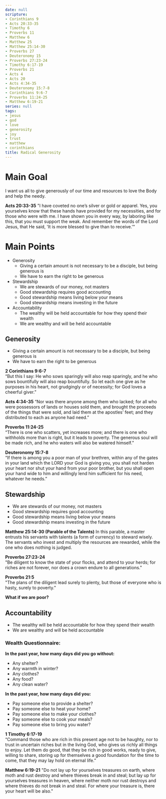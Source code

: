 ```yaml
---
date: null
scripture:
- Corinthians 9
- Acts 20:33-35
- Timothy 6
- Proverbs 11
- Matthew 6
- Matthew 25
- Matthew 25:14-30
- Proverbs 27
- Deuteronomy 15
- Proverbs 27:23-24
- Timothy 6:17-19
- Proverbs 21
- Acts 4
- Acts 20
- Acts 4:34-35
- Deuteronomy 15:7-8
- Corinthians 9:6-7
- Proverbs 11:24-25
- Matthew 6:19-21
series: null
tags:
- jesus
- god
- love
- generosity
- joy
- trust
- matthew
- corinthians
title: Radical Generosity
---
```




# Main Goal

I want us all to give generously of our time and resources to love the Body and help the needy.

**Acts 20:33-35**
"I have coveted no one’s silver or gold or apparel. Yes, you yourselves know that these hands have provided for my necessities, and for those who were with me. I have shown you in every way, by laboring like this, that you must support the weak. And remember the words of the Lord Jesus, that He said, 'It is more blessed to give than to receive.'"

# Main Points

- Generosity
	- Giving a certain amount is not necessary to be a disciple, but being generous is
	- We have to earn the right to be generous
- Stewardship
	- We are stewards of our money, not masters
	- Good stewardship requires good accounting
	- Good stewardship means living below your means
	- Good stewardship means investing in the future
- Accountability
	- The wealthy will be held accountable for how they spend their wealth
	- We are wealthy and will be held accountable

## Generosity

- Giving a certain amount is not necessary to be a disciple, but being generous is
- We have to earn the right to be generous

**2 Corinthians 9:6-7**  
“But this I say: He who sows sparingly will also reap sparingly, and he who sows bountifully will also reap bountifully. So let each one give as he purposes in his heart, not grudgingly or of necessity; for God loves a cheerful giver.”

**Acts 4:34-35**
“Nor was there anyone among them who lacked; for all who were possessors of lands or houses sold them, and brought the proceeds of the things that were sold, and laid them at the apostles’ feet; and they distributed to each as anyone had need.”

**Proverbs 11:24-25**  
“There is one who scatters, yet increases more; and there is one who withholds more than is right, but it leads to poverty. The generous soul will be made rich, and he who waters will also be watered himself.”

**Deuteronomy 15:7-8**  
“If there is among you a poor man of your brethren, within any of the gates in your land which the LORD your God is giving you, you shall not harden your heart nor shut your hand from your poor brother, but you shall open your hand wide to him and willingly lend him sufficient for his need, whatever he needs.”

## Stewardship

- We are stewards of our money, not masters
- Good stewardship requires good accounting
- Good stewardship means living below your means
- Good stewardship means investing in the future

**Matthew 25:14-30 (Parable of the Talents)**
In this parable, a master entrusts his servants with talents (a form of currency) to steward wisely. The servants who invest and multiply the resources are rewarded, while the one who does nothing is judged.

**Proverbs 27:23-24**  
"Be diligent to know the state of your flocks, and attend to your herds; for riches are not forever, nor does a crown endure to all generations."

**Proverbs 21:5**  
"The plans of the diligent lead surely to plenty, but those of everyone who is hasty, surely to poverty."

**What if we are poor?**

## Accountability

- The wealthy will be held accountable for how they spend their wealth
- We are wealthy and will be held accountable

### Wealth Questionnaire:

**In the past year, how many days did you go without:**
- Any shelter?
- Any warmth in winter?
- Any clothes?
- Any food?
- Any clean water?

**In the past year, how many days did you:**
- Pay someone else to provide a shelter?
- Pay someone else to heat your home?
- Pay someone else to make your clothes?
- Pay someone else to cook your meals?
- Pay someone else to bring you water?

**1 Timothy 6:17-19**  
“Command those who are rich in this present age not to be haughty, nor to trust in uncertain riches but in the living God, who gives us richly all things to enjoy. Let them do good, that they be rich in good works, ready to give, willing to share, storing up for themselves a good foundation for the time to come, that they may lay hold on eternal life.”

**Matthew 6:19-21**
"Do not lay up for yourselves treasures on earth, where moth and rust destroy and where thieves break in and steal; but lay up for yourselves treasures in heaven, where neither moth nor rust destroys and where thieves do not break in and steal. For where your treasure is, there your heart will be also."